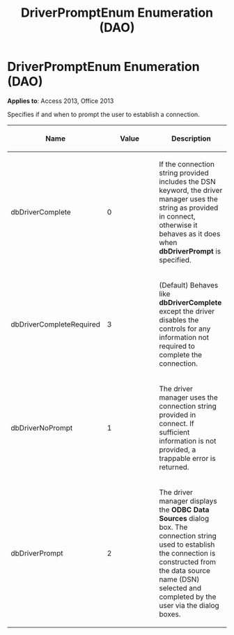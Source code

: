 ﻿---
title: DriverPromptEnum Enumeration (DAO)
TOCTitle: DriverPromptEnum Enumeration
ms:assetid: 8dda5e9f-a58f-a62d-eb49-5966d4a1e086
ms:mtpsurl: https://msdn.microsoft.com/library/Ff197361(v=office.15)
ms:contentKeyID: 48546266
ms.date: 09/18/2015
mtps_version: v=office.15
---

# DriverPromptEnum Enumeration (DAO)


**Applies to**: Access 2013, Office 2013

Specifies if and when to prompt the user to establish a connection.

<table>
<colgroup>
<col style="width: 33%" />
<col style="width: 33%" />
<col style="width: 33%" />
</colgroup>
<thead>
<tr class="header">
<th><p>Name</p></th>
<th><p>Value</p></th>
<th><p>Description</p></th>
</tr>
</thead>
<tbody>
<tr class="odd">
<td><p>dbDriverComplete</p></td>
<td><p>0</p></td>
<td><p>If the connection string provided includes the DSN keyword, the driver manager uses the string as provided in connect, otherwise it behaves as it does when <strong>dbDriverPrompt</strong> is specified.</p></td>
</tr>
<tr class="even">
<td><p>dbDriverCompleteRequired</p></td>
<td><p>3</p></td>
<td><p>(Default) Behaves like <strong>dbDriverComplete</strong> except the driver disables the controls for any information not required to complete the connection.</p></td>
</tr>
<tr class="odd">
<td><p>dbDriverNoPrompt</p></td>
<td><p>1</p></td>
<td><p>The driver manager uses the connection string provided in connect. If sufficient information is not provided, a trappable error is returned.</p></td>
</tr>
<tr class="even">
<td><p>dbDriverPrompt</p></td>
<td><p>2</p></td>
<td><p>The driver manager displays the <strong>ODBC Data Sources</strong> dialog box. The connection string used to establish the connection is constructed from the data source name (DSN) selected and completed by the user via the dialog boxes.</p></td>
</tr>
</tbody>
</table>


